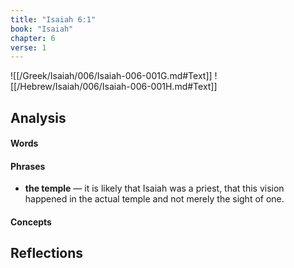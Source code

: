 ```yaml
---
title: "Isaiah 6:1"
book: "Isaiah"
chapter: 6
verse: 1
---
```

![[/Greek/Isaiah/006/Isaiah-006-001G.md#Text]]
![[/Hebrew/Isaiah/006/Isaiah-006-001H.md#Text]]

## Analysis

#### Words

#### Phrases
- **the temple** — it is likely that Isaiah was a priest, that this vision happened in the actual temple and not merely the sight of one.

#### Concepts

## Reflections
